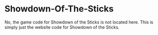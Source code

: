 # Showdown-Of-The-Sticks
No, the game code for Showdown of the Sticks is not located here.
This is simply just the website code for Showdown of the Sticks.